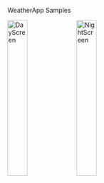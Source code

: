 WeatherApp Samples


<div>
<img src="https://raw.githubusercontent.com/berkeronal/berkeronal.github.io/main/day.gif" width="30%"  alt="DayScreen" />

<img src="https://raw.githubusercontent.com/berkeronal/berkeronal.github.io/main/night.gif" width="30%"  alt="NightScreen" />
</div>

